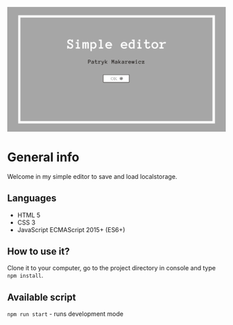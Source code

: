 ![cover](./gh/cover.png)

# General info 

Welcome in my simple editor to save and load localstorage.

## Languages

* HTML 5
* CSS 3
* JavaScript ECMAScript 2015+ (ES6+)

## How to use it?

Clone it to your computer, go to the project directory in console and type `npm install`.

## Available script

`npm run start` - runs development mode
